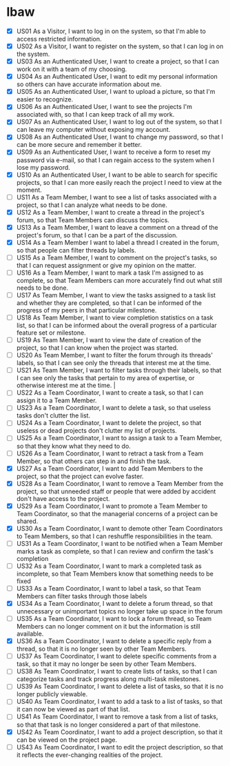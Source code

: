 # lbaw
- [x] US01         As a Visitor, I want to log in on the system, so that I'm able to access restricted information.                                                                                      
- [x] US02         As a Visitor, I want to register on the system, so that I can log in on the system.                                                                                                   
- [x] US03         As an Authenticated User, I want to create a project, so that I can work on it with a team of my choosing.                                                                            
- [x] US04         As an Authenticated User, I want to edit my personal information so others can have accurate information about me.
- [x] US05         As an Authenticated User, I want to upload a picture, so that I'm easier to recognize.                                                                                                
- [x] US06         As an Authenticated User, I want to see the projects I'm associated with, so that I can keep track of all my work.                                                                    
- [x] US07         As an Authenticated User, I want to log out of the system, so that I can leave my computer without exposing my account.                                                                
- [x] US08         As an Authenticated User, I want to change my password, so that I can be more secure and remember it better.                                                                        
- [x] US09         As an Authenticated User, I want to receive a form to reset my password via e-mail, so that I can regain access to the system when I lose my password.                     
- [x] US10	       As an Authenticated User, I want to be able to search for specific projects, so that I can more easily reach the project I need to view at the moment.
- [ ] US11         As a Team Member, I want to see a list of tasks associated with a project, so that I can analyze what needs to be done.                                                               
- [x] US12         As a Team Member, I want to create a thread in the project's forum, so that Team Members can discuss the topics.                                                                      
- [x] US13         As a Team Member, I want to leave a comment on a thread of the project's forum, so that I can be a part of the discussion.                                                            
- [x] US14         As a Team Member I want to label a thread I created in the forum, so that people can filter threads by labels.                                                                        
- [ ] US15         As a Team Member, I want to comment on the project's tasks, so that I can request assignment or give my opinion on the matter.                                                        
- [ ] US16         As a Team Member, I want to mark a task I'm assigned to as complete, so that Team Members can more accurately find out what still needs to be done.                                   
- [ ] US17         As Team Member, I want to view the tasks assigned to a task list and whether they are completed, so that I can be informed of the progress of my peers in that particular milestone.  
- [ ] US18         As Team Member, I want to view completion statistics on a task list, so that I can be informed about the overall progress of a particular feature set or milestone.                   
- [ ] US19         As Team Member, I want to view the date of creation of the project, so that I can know when the project was started.                                                                  
- [ ] US20         As Team Member, I want to filter the forum through its threads' labels, so that I can see only the threads that interest me at the time. 						   
- [ ] US21         As Team Member, I want to filter tasks through their labels, so that I can see only the tasks that pertain to my area of expertise, or otherwise interest me at the time.             |                         
- [ ] US22         As a Team Coordinator, I want to create a task, so that I can assign it to a Team Member.                                                                                             
- [ ] US23         As a Team Coordinator, I want to delete a task, so that useless tasks don't clutter the list.                                                                                         
- [ ] US24         As a Team Coordinator, I want to delete the project, so that useless or dead projects don't clutter my list of projects.                                                              
- [ ] US25         As a Team Coordinator, I want to assign a task to a Team Member, so that they know what they need to do.                                                                              
- [ ] US26         As a Team Coordinator, I want to retract a task from a Team Member, so that others can step in and finish the task.                                                                   
- [x] US27         As a Team Coordinator, I want to add Team Members to the project, so that the project can evolve faster.                                                                              
- [x] US28         As a Team Coordinator, I want to remove a Team Member from the project, so that unneeded staff or people that were added by accident don't have access to the project.                
- [x] US29         As a Team Coordinator, I want to promote a Team Member to Team Coordinator, so that the managerial concerns of a project can be shared.                                               
- [x] US30         As a Team Coordinator, I want to demote other Team Coordinators to Team Members, so that I can reshuffle responsibilities in the team.                                                
- [ ] US31         As a Team Coordinator, I want to be notified when a Team Member marks a task as complete, so that I can review and confirm the task's completion                                      
- [ ] US32         As a Team Coordinator, I want to mark a completed task as incomplete, so that Team Members know that something needs to be fixed                                                      
- [ ] US33         As a Team Coordinator, I want to label a task, so that Team Members can filter tasks through those labels                                                                             
- [x] US34         As a Team Coordinator, I want to delete a forum thread, so that unnecessary or unimportant topics no longer take up space in the forum                                                
- [ ] US35         As a Team Coordinator, I want to lock  a forum thread, so Team Members can no longer comment on it but the information is still available.                                            
- [x] US36         As a Team Coordinator, I want to delete a specific reply from a thread, so that it is no longer seen by other Team Members.                                                           
- [ ] US37         As Team Coordinator, I want to delete specific comments from a task, so that it may no longer be seen by other Team Members.                                                          
- [ ] US38         As Team Coordinator, I want to create lists of tasks, so that I can categorize tasks and track progress along multi-task milestones.                                                  
- [ ] US39         As Team Coordinator, I want to delete a list of tasks, so that it is no longer publicly viewable.                                                                                     
- [ ] US40         As Team Coordinator, I want to add a task to a list of tasks, so that it can now be viewed as part of that list.                                                                      
- [ ] US41         As Team Coordinator, I want to remove a task from a list of tasks, so that that task is no longer considered a part of that milestone.                                                
- [x] US42         As Team Coordinator, I want to add a project description, so that it can be viewed on the project page.                                                                               
- [ ] US43         As Team Coordinator, I want to edit the project description, so that it reflects the ever-changing realities of the project.                                                          
